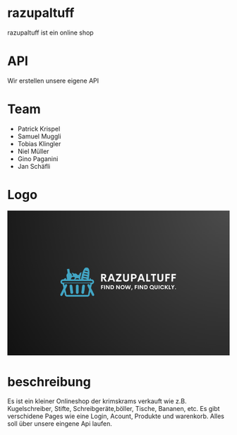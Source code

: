 # razupaltuff

razupaltuff ist ein online shop

# API

Wir erstellen unsere eigene API

# Team

- Patrick Krispel
- Samuel Muggli
- Tobias Klingler
- Niel Müller
- Gino Paganini
- Jan Schäfli

# Logo

![Logo](/img/logo.png)

# beschreibung

Es ist ein kleiner Onlineshop der krimskrams verkauft wie z.B. Kugelschreiber, Stifte, Schreibgeräte,böller, Tische, Bananen, etc. Es gibt verschidene Pages wie eine Login, Acount, Produkte und warenkorb. Alles soll über unsere eingene Api laufen.
